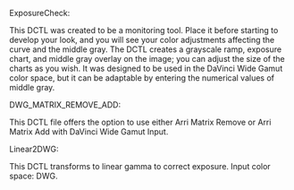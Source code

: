ExposureCheck:

This DCTL was created to be a monitoring tool. Place it before starting to develop your look, and you will see your color adjustments affecting the curve and the middle gray. The DCTL creates a grayscale ramp, exposure chart, and middle gray overlay on the image; you can adjust the size of the charts as you wish. It was designed to be used in the DaVinci Wide Gamut color space, but it can be adaptable by entering the numerical values of middle gray.

DWG_MATRIX_REMOVE_ADD:

This DCTL file offers the option to use either Arri Matrix Remove or Arri Matrix Add with DaVinci Wide Gamut Input. 

Linear2DWG:

This DCTL transforms to linear gamma to correct exposure. Input color space: DWG.

